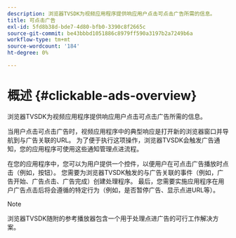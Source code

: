 ```yaml
---
description: 浏览器TVSDK为视频应用程序提供响应用户点击可点击广告所需的信息。
title: 可点击广告
exl-id: 5fd8b38d-bde7-4d80-bfb0-3390c8f2665c
source-git-commit: be43bbbd1051886c8979ff590a3197b2a7249b6a
workflow-type: tm+mt
source-wordcount: '184'
ht-degree: 0%

---
```


# 概述 {#clickable-ads-overview}

浏览器TVSDK为视频应用程序提供响应用户点击可点击广告所需的信息。

当用户点击可点击广告时，视频应用程序中的典型响应是打开新的浏览器窗口并导航到与广告关联的URL。 为了便于执行这项操作，浏览器TVSDK会触发广告通知，您的应用程序可使用这些通知管理点进流程。

在您的应用程序中，您可以为用户提供一个控件，以便用户在可点击广告播放时点击（例如，按钮）。 您需要为浏览器TVSDK触发的与广告关联的事件（例如，广告开始、广告点击、广告完成）创建处理程序。 最后，您需要实施应用程序在用户广告点击后将会遵循的特定行为（例如，是否暂停广告、显示点进URL等）。

>[!NOTE]
>
>浏览器TVSDK随附的参考播放器包含一个用于处理点进广告的可行工作解决方案。
